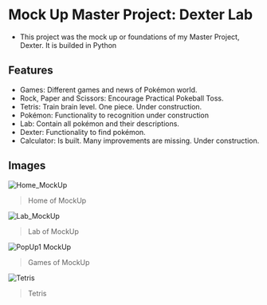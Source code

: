 # Mock Up Master Project: Dexter Lab

* This project was the mock up or foundations of my Master Project, Dexter. It is builded in Python

## Features

* Games: Different games and news of Pokémon world.
* Rock, Paper and Scissors: Encourage Practical Pokeball Toss.
* Tetris: Train brain level. One piece. Under construction.
* Pokémon: Functionality to recognition under construction
* Lab: Contain all pokémon and their descriptions.
* Dexter: Functionality to find pokémon.
* Calculator: Is built. Many improvements are missing. Under construction.


## Images


![Home_MockUp](https://firebasestorage.googleapis.com/v0/b/dexterprojectid.appspot.com/o/clientes%2Fmockup_home.png?alt=media&token=0f7a49f8-3c61-43ab-95d2-04d3452f8af4)
>Home of MockUp


![Lab_MockUp](https://firebasestorage.googleapis.com/v0/b/dexterprojectid.appspot.com/o/clientes%2Fmockup_lab.png?alt=media&token=f7f03f01-42ea-4ecd-b7ab-57d4ac590d7f)
>Lab of MockUp


![PopUp1 MockUp](https://firebasestorage.googleapis.com/v0/b/dexterprojectid.appspot.com/o/clientes%2FMockup_games.png?alt=media&token=5da7300e-c986-4b7b-84f1-3a597c5b571f)
>Games of MockUp


![Tetris](https://firebasestorage.googleapis.com/v0/b/dexterprojectid.appspot.com/o/clientes%2Ftetris.png?alt=media&token=d77fbef8-9097-4626-8fc4-bd76d9477ba9)
>Tetris
